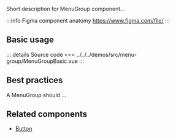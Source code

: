 Short description for MenuGroup component...

:::info Figma component anatomy
https://www.figma.com/file/
:::

## Basic usage

<MenuGroupBasic />

::: details Source code
<<< ../../../demos/src/menu-group/MenuGroupBasic.vue
:::

## Best practices

A MenuGroup should ...

## Related components

- [Button](/components/button/button.doc)
